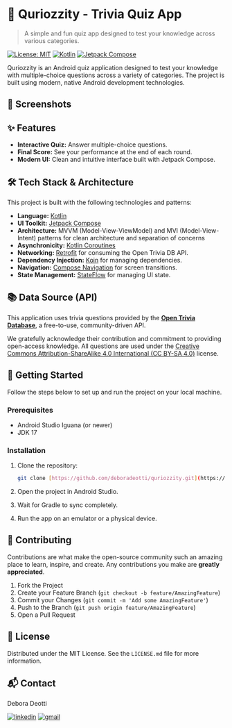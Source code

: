 # 📱 Quriozzity - Trivia Quiz App

> A simple and fun quiz app designed to test your knowledge across various categories.

[![License: MIT](https://img.shields.io/badge/License-MIT-yellow.svg)](https://opensource.org/licenses/MIT)
[![Kotlin](https://img.shields.io/badge/Kotlin-1.9.23-blue.svg?logo=kotlin)](https://kotlinlang.org)
[![Jetpack Compose](https://img.shields.io/badge/Jetpack%20Compose-1.6.8-blue.svg?logo=jetpackcompose&logoColor=white)](https://developer.android.com/jetpack/compose)

Quriozzity is an Android quiz application designed to test your knowledge with multiple-choice questions across a variety of categories. The project is built using modern, native Android development technologies.

## 📸 Screenshots

## ✨ Features

* **Interactive Quiz:** Answer multiple-choice questions.
* **Final Score:** See your performance at the end of each round.
* **Modern UI:** Clean and intuitive interface built with Jetpack Compose.

## 🛠️ Tech Stack & Architecture

This project is built with the following technologies and patterns:

* **Language:** [Kotlin](https://kotlinlang.org/)
* **UI Toolkit:** [Jetpack Compose](https://developer.android.com/jetpack/compose)
* **Architecture:** MVVM (Model-View-ViewModel) and MVI (Model-View-Intent) patterns for clean architecture and separation of concerns
* **Asynchronicity:** [Kotlin Coroutines](https://developer.android.com/kotlin/coroutines)
* **Networking:** [Retrofit](https://square.github.io/retrofit/) for consuming the Open Trivia DB API.
* **Dependency Injection:** [Koin](https://kotlinlang.org/docs/koin-android.html) for managing dependencies.
* **Navigation:** [Compose Navigation](https://developer.android.com/jetpack/compose/navigation) for screen transitions.
* **State Management:** [StateFlow](https://developer.android.com/kotlin/flow/stateflow) for managing UI state.

## 📚 Data Source (API)

This application uses trivia questions provided by the **[Open Trivia Database](https://opentdb.com)**, a free-to-use, community-driven API.

We gratefully acknowledge their contribution and commitment to providing open-access knowledge. All questions are used under the [Creative Commons Attribution-ShareAlike 4.0 International (CC BY-SA 4.0)](https://creativecommons.org/licenses/by-sa/4.0/) license.


## 🚀 Getting Started

Follow the steps below to set up and run the project on your local machine.

### Prerequisites

* Android Studio Iguana (or newer)
* JDK 17

### Installation

1.  Clone the repository:
    ```sh
    git clone [https://github.com/deboradeotti/quriozzity.git](https://github.com/deboradeotti/quriozzity.git)
    ```

2.  Open the project in Android Studio.

3.  Wait for Gradle to sync completely.

4.  Run the app on an emulator or a physical device.

## 🤝 Contributing

Contributions are what make the open-source community such an amazing place to learn, inspire, and create. Any contributions you make are **greatly appreciated**.

1.  Fork the Project
2.  Create your Feature Branch (`git checkout -b feature/AmazingFeature`)
3.  Commit your Changes (`git commit -m 'Add some AmazingFeature'`)
4.  Push to the Branch (`git push origin feature/AmazingFeature`)
5.  Open a Pull Request

## 📄 License

Distributed under the MIT License. See the `LICENSE.md` file for more information.

## 📬 Contact

Debora Deotti

[![linkedin](https://img.shields.io/badge/linkedin-0A66C2?style=for-the-badge&logo=linkedin&logoColor=white)](https://linkedin.com/in/deboradeotti/)
[![gmail](https://img.shields.io/badge/gmail-EA4335?style=for-the-badge&logo=gmail&logoColor=white)](mailto:debora.deotti@gmail.com)